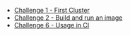 - [Challenge 1 - First Cluster](./1-first-cluster/)
- [Challenge 2 - Build and run an image](./2-build-and-run-an-image/)
- [Challenge 6 - Usage in CI](./6-usage-in-ci/)
